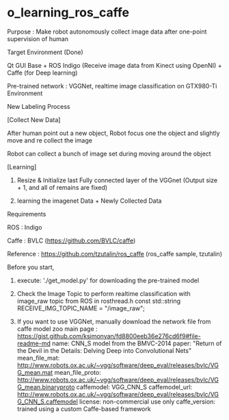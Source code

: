 # o_learning_ros_caffe
Purpose : Make robot autonomously collect image data after one-point supervision of human
          
Target Environment (Done)

Qt GUI Base + ROS Indigo (Receive image data from Kinect using OpenNI) + Caffe (for Deep learning)

Pre-trained network : VGGNet, realtime image classification on GTX980-Ti Environment
          
          
New Labeling Process

[Collect New Data]

After human point out a new object, Robot focus one the object and slightly move and re collect the image

Robot can collect a bunch of image set during moving around the object

[Learning]

1. Resize & Initialize last Fully connected layer of the VGGnet (Output size + 1, and all of remains are fixed)

2. learning the imagenet Data + Newly Collected Data



Requirements

ROS : Indigo

Caffe : BVLC (https://github.com/BVLC/caffe)

Reference : https://github.com/tzutalin/ros_caffe (ros_caffe sample, tzutalin)


Before you start, 

1. execute: './get_model.py' for downloading the pre-trained model

2. Check the Image Topic to perform realtime classification with image_raw topic from ROS in rosthread.h
   const std::string RECEIVE_IMG_TOPIC_NAME = "/image_raw";

3. If you want to use VGGNet, manually download the network file from caffe model zoo
   main page : https://gist.github.com/ksimonyan/fd8800eeb36e276cd6f9#file-readme-md
   name: CNN_S model from the BMVC-2014 paper: "Return of the Devil in the Details: Delving Deep into Convolutional Nets"
   mean_file_mat: http://www.robots.ox.ac.uk/~vgg/software/deep_eval/releases/bvlc/VGG_mean.mat
   mean_file_proto: http://www.robots.ox.ac.uk/~vgg/software/deep_eval/releases/bvlc/VGG_mean.binaryproto
   caffemodel: VGG_CNN_S
   caffemodel_url: http://www.robots.ox.ac.uk/~vgg/software/deep_eval/releases/bvlc/VGG_CNN_S.caffemodel
   license: non-commercial use only
   caffe_version: trained using a custom Caffe-based framework


    
    
    



